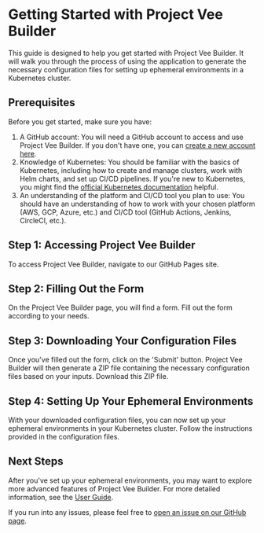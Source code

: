 # Getting Started with Project Vee Builder

This guide is designed to help you get started with Project Vee Builder. It will walk you through the process of using the application to generate the necessary configuration files for setting up ephemeral environments in a Kubernetes cluster.

## Prerequisites

Before you get started, make sure you have:

1. A GitHub account: You will need a GitHub account to access and use Project Vee Builder. If you don't have one, you can [create a new account here](https://github.com/join).
2. Knowledge of Kubernetes: You should be familiar with the basics of Kubernetes, including how to create and manage clusters, work with Helm charts, and set up CI/CD pipelines. If you're new to Kubernetes, you might find the [official Kubernetes documentation](https://kubernetes.io/docs/home/) helpful.
3. An understanding of the platform and CI/CD tool you plan to use: You should have an understanding of how to work with your chosen platform (AWS, GCP, Azure, etc.) and CI/CD tool (GitHub Actions, Jenkins, CircleCI, etc.).

## Step 1: Accessing Project Vee Builder

To access Project Vee Builder, navigate to our GitHub Pages site.

## Step 2: Filling Out the Form

On the Project Vee Builder page, you will find a form. Fill out the form according to your needs.

## Step 3: Downloading Your Configuration Files

Once you've filled out the form, click on the 'Submit' button. Project Vee Builder will then generate a ZIP file containing the necessary configuration files based on your inputs. Download this ZIP file.

## Step 4: Setting Up Your Ephemeral Environments

With your downloaded configuration files, you can now set up your ephemeral environments in your Kubernetes cluster. Follow the instructions provided in the configuration files.

## Next Steps

After you've set up your ephemeral environments, you may want to explore more advanced features of Project Vee Builder. For more detailed information, see the [User Guide](user-guide.md).

If you run into any issues, please feel free to [open an issue on our GitHub page](https://github.com/yourusername/projectveebuilder/issues/new).
